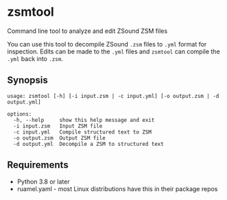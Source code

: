 # zsmtool

Command line tool to analyze and edit ZSound ZSM files

You can use this tool to decompile ZSound `.zsm` files to `.yml` format for inspection.  Edits can be made to the `.yml` files and `zsmtool` can compile the `.yml` back into `.zsm`.

## Synopsis

```
usage: zsmtool [-h] [-i input.zsm | -c input.yml] [-o output.zsm | -d output.yml]

options:
  -h, --help     show this help message and exit
  -i input.zsm   Input ZSM file
  -c input.yml   Compile structured text to ZSM
  -o output.zsm  Output ZSM file
  -d output.yml  Decompile a ZSM to structured text
```
## Requirements
* Python 3.8 or later
* ruamel.yaml - most Linux distributions have this in their package repos

